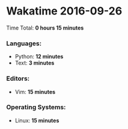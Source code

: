 # Wakatime 2016-09-26

Time Total: **0 hours 15 minutes**

### Languages:
- Python: **12 minutes** 
- Text: **3 minutes** 

### Editors:
- Vim: **15 minutes** 

### Operating Systems:
- Linux: **15 minutes** 

